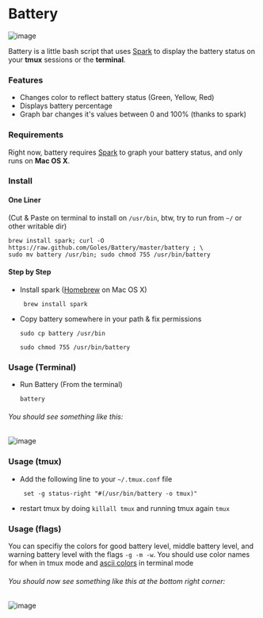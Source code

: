 # Battery

![image](http://i.imgur.com/mEEPD.png)

Battery is a little bash script that uses [Spark](https://github.com/holman/spark) to display the battery status on your __tmux__ sessions or the __terminal__.

### Features

* Changes color to reflect battery status (Green, Yellow, Red)
* Displays battery percentage
* Graph bar changes it's values between 0 and 100% (thanks to spark)

### Requirements

Right now, battery requires [Spark](https://github.com/holman/spark) to graph your battery status, and only runs on __Mac OS X__.

### Install

#### One Liner
(Cut & Paste on terminal to install on `/usr/bin`, btw, try to run from `~/` or other writable dir)

	brew install spark; curl -O https://raw.github.com/Goles/Battery/master/battery ; \
	sudo mv battery /usr/bin; sudo chmod 755 /usr/bin/battery

#### Step by Step

* Install spark ([Homebrew](https://github.com/mxcl/homebrew) on Mac OS X)

	``` brew install spark``` 
	
* Copy battery somewhere in your path & fix permissions

	``` sudo cp battery /usr/bin ```
	
	``` sudo chmod 755 /usr/bin/battery ```
	
### Usage (Terminal)

* Run Battery (From the terminal)

	``` battery ```	
###### You should see something like this:
![image](http://i.imgur.com/SLSBg.png)

### Usage (tmux)

* Add the following line to your `~/.tmux.conf` file

	``` set -g status-right "#(/usr/bin/battery -o tmux)"```

* restart tmux by doing `killall tmux` and running tmux again `tmux`

### Usage (flags)

You can specifiy the colors for good battery level, middle battery level, and warning battery level with the flags ``` -g -m -w ```. You should use color names for when in tmux mode and [ascii colors](http://www.termsys.demon.co.uk/vtansi.htm#colors) in terminal mode

###### You should now see something like this at the bottom right corner:
![image](http://i.imgur.com/Eaajb.png)
